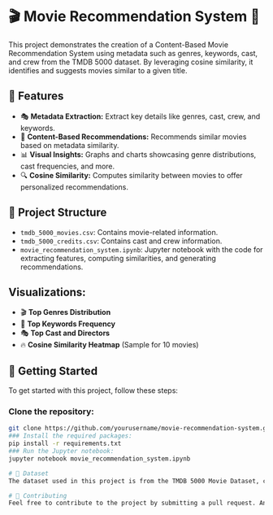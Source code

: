 # 🎬 Movie Recommendation System 🎥

This project demonstrates the creation of a Content-Based Movie Recommendation System using metadata such as genres, keywords, cast, and crew from the TMDB 5000 dataset. By leveraging cosine similarity, it identifies and suggests movies similar to a given title.

## 🌟 Features
- 🎭 **Metadata Extraction:** Extract key details like genres, cast, crew, and keywords.
- 🎯 **Content-Based Recommendations:** Recommends similar movies based on metadata similarity.
- 📊 **Visual Insights:** Graphs and charts showcasing genre distributions, cast frequencies, and more.
- 🔍 **Cosine Similarity:** Computes similarity between movies to offer personalized recommendations.

## 📂 Project Structure
- `tmdb_5000_movies.csv`: Contains movie-related information.
- `tmdb_5000_credits.csv`: Contains cast and crew information.
- `movie_recommendation_system.ipynb`: Jupyter notebook with the code for extracting features, computing similarities, and generating recommendations.

## Visualizations:
- 🎬 **Top Genres Distribution**
- 🔑 **Top Keywords Frequency**
- 🎭 **Top Cast and Directors**
- 🔥 **Cosine Similarity Heatmap** (Sample for 10 movies)

## 🚀 Getting Started

To get started with this project, follow these steps:

### Clone the repository:
```bash
git clone https://github.com/yourusername/movie-recommendation-system.git
### Install the required packages:
pip install -r requirements.txt
### Run the Jupyter notebook:
jupyter notebook movie_recommendation_system.ipynb

# 📜 Dataset
The dataset used in this project is from the TMDB 5000 Movie Dataset, containing detailed information about movies including their cast, crew, genres, and more.

# 🤝 Contributing
Feel free to contribute to the project by submitting a pull request. Any ideas or improvements are welcome!
